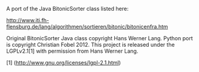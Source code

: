 A port of the Java BitonicSorter class listed here:

http://www.iti.fh-flensburg.de/lang/algorithmen/sortieren/bitonic/bitonicenfra.htm

Original BitonicSorter Java class copyright Hans Werner Lang.
Python port is copyright Christian Fobel 2012.
This project is released under the LGPLv2.1[1] with permission from Hans
Werner Lang.

[1] (http://www.gnu.org/licenses/lgpl-2.1.html) 
